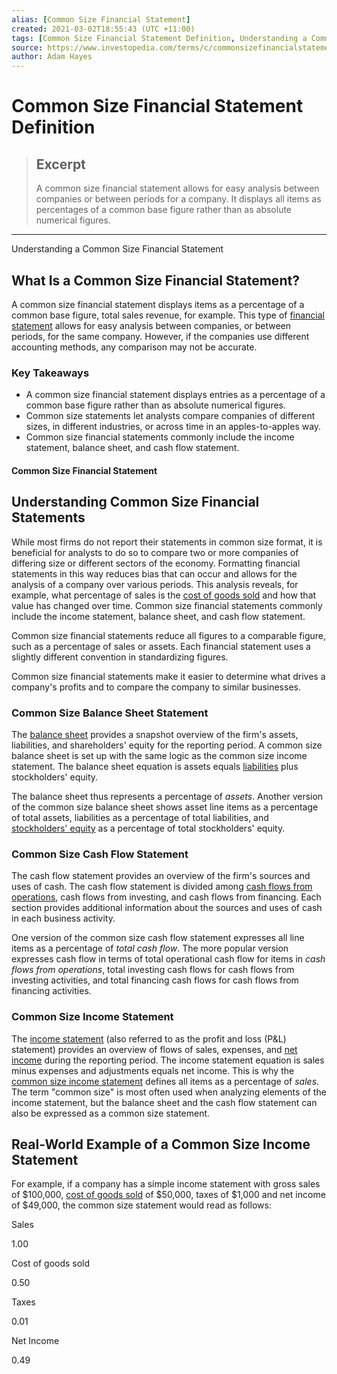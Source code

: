 ```yaml
---
alias: [Common Size Financial Statement]
created: 2021-03-02T18:55:43 (UTC +11:00)
tags: [Common Size Financial Statement Definition, Understanding a Common Size Financial Statement]
source: https://www.investopedia.com/terms/c/commonsizefinancialstatement.asp
author: Adam Hayes
---
```


# Common Size Financial Statement Definition

> ## Excerpt
> A common size financial statement allows for easy analysis between companies or between periods for a company. It displays all items as percentages of a common base figure rather than as absolute numerical figures.

---

Understanding a Common Size Financial Statement
## What Is a Common Size Financial Statement?

A common size financial statement displays items as a percentage of a common base figure, total sales revenue, for example. This type of [financial statement](https://www.investopedia.com/video/play/financial-statements/) allows for easy analysis between companies, or between periods, for the same company. However, if the companies use different accounting methods, any comparison may not be accurate.

### Key Takeaways

-   A common size financial statement displays entries as a percentage of a common base figure rather than as absolute numerical figures.
-   Common size statements let analysts compare companies of different sizes, in different industries, or across time in an apples-to-apples way.
-   Common size financial statements commonly include the income statement, balance sheet, and cash flow statement.

#### Common Size Financial Statement

## Understanding Common Size Financial Statements

While most firms do not report their statements in common size format, it is beneficial for analysts to do so to compare two or more companies of differing size or different sectors of the economy. Formatting financial statements in this way reduces bias that can occur and allows for the analysis of a company over various periods. This analysis reveals, for example, what percentage of sales is the [cost of goods sold](https://www.investopedia.com/terms/c/cogs.asp) and how that value has changed over time. Common size financial statements commonly include the income statement, balance sheet, and cash flow statement.

Common size financial statements reduce all figures to a comparable figure, such as a percentage of sales or assets. Each financial statement uses a slightly different convention in standardizing figures.

Common size financial statements make it easier to determine what drives a company's profits and to compare the company to similar businesses.

### Common Size Balance Sheet Statement

The [balance sheet](https://www.investopedia.com/terms/b/balancesheet.asp) provides a snapshot overview of the firm's assets, liabilities, and shareholders' equity for the reporting period. A common size balance sheet is set up with the same logic as the common size income statement. The balance sheet equation is assets equals [liabilities](https://www.investopedia.com/terms/l/liability.asp) plus stockholders' equity.

The balance sheet thus represents a percentage of _assets_. Another version of the common size balance sheet shows asset line items as a percentage of total assets, liabilities as a percentage of total liabilities, and [stockholders' equity](https://www.investopedia.com/articles/investing/101713/balance-sheet-analyzing-owners-equity.asp) as a percentage of total stockholders' equity.

### Common Size Cash Flow Statement

The cash flow statement provides an overview of the firm's sources and uses of cash. The cash flow statement is divided among [cash flows from operations](https://www.investopedia.com/terms/c/cash-flow-from-operating-activities.asp), cash flows from investing, and cash flows from financing. Each section provides additional information about the sources and uses of cash in each business activity.

One version of the common size cash flow statement expresses all line items as a percentage of _total cash flow_. The more popular version expresses cash flow in terms of total operational cash flow for items in _cash flows from operations_, total investing cash flows for cash flows from investing activities, and total financing cash flows for cash flows from financing activities.

### Common Size Income Statement

The [income statement](https://www.investopedia.com/terms/i/incomestatement.asp) (also referred to as the profit and loss (P&L) statement) provides an overview of flows of sales, expenses, and [net income](https://www.investopedia.com/terms/n/netincome.asp) during the reporting period. The income statement equation is sales minus expenses and adjustments equals net income. This is why the [common size income statement](https://www.investopedia.com/terms/c/commonsizeincomestatement.asp) defines all items as a percentage of _sales_. The term "common size" is most often used when analyzing elements of the income statement, but the balance sheet and the cash flow statement can also be expressed as a common size statement.

## Real-World Example of a Common Size Income Statement

For example, if a company has a simple income statement with gross sales of $100,000, [cost of goods sold](https://www.investopedia.com/terms/c/cogs.asp) of $50,000, taxes of $1,000 and net income of $49,000, the common size statement would read as follows:

Sales

1.00

Cost of goods sold

0.50

Taxes

0.01

Net Income

0.49
